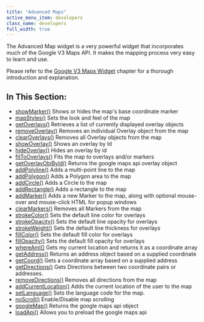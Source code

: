 ```yaml
---
title: "Advanced Maps"
active_menu_item: developers
class_name: developers
full_width: true
---
```



The Advanced Map widget is a very powerful widget that incorporates much of the Google V3 Maps API. It makes the mapping process very easy to learn and use.

Please refer to the [Google V3 Maps Widget](/developers/documentation/product-guide/advanced-important-widgets/google-v3-maps-widget/) chapter for a thorough introduction and explanation.

## In This Section:

 - [showMarker()](/developers/documentation/scripting-apis/client-api/widget-object-functions/advanced-maps/showmarker)
    Shows or hides the map's base coordinate marker
 - [mapStyles()](/developers/documentation/scripting-apis/client-api/widget-object-functions/advanced-maps/mapstyles)
    Sets the look and feel of the map
 - [getOverlays()](/developers/documentation/scripting-apis/client-api/widget-object-functions/advanced-maps/getoverlays)
    Retrieves a list of currently displayed overlay objects
 - [removeOverlay()](/developers/documentation/scripting-apis/client-api/widget-object-functions/advanced-maps/removeoverlay)
    Removes an individual Overlay object from the map
 - [clearOverlays()](/developers/documentation/scripting-apis/client-api/widget-object-functions/advanced-maps/clearoverlays)
    Removes all Overlay objects from the map
 - [showOverlay()](/developers/documentation/scripting-apis/client-api/widget-object-functions/advanced-maps/showoverlayid)
    Shows an overlay by Id
 - [hideOverlay()](/developers/documentation/scripting-apis/client-api/widget-object-functions/advanced-maps/hideoverlay)
    Hides an overlay by id
 - [fitToOverlays()](/developers/documentation/scripting-apis/client-api/widget-object-functions/advanced-maps/fittooverlays)
    Fits the map to overlays and/or markers
 - [getOverlayObjById()](/developers/documentation/scripting-apis/client-api/widget-object-functions/advanced-maps/getoverlayobjbyidid)
    Returns the google maps api overlay object
 - [addPolyline()](/developers/documentation/scripting-apis/client-api/widget-object-functions/advanced-maps/addpolyline)
    Adds a multi-point line to the map
 - [addPolygon()](/developers/documentation/scripting-apis/client-api/widget-object-functions/advanced-maps/addpolygon)
    Adds a Polygon area to the map
 - [addCircle()](/developers/documentation/scripting-apis/client-api/widget-object-functions/advanced-maps/addcircle)
    Adds a Circle to the map
 - [addRectangle()](/developers/documentation/scripting-apis/client-api/widget-object-functions/advanced-maps/addrectangle)
    Adds a rectangle to the map
 - [addMarker()](/developers/documentation/scripting-apis/client-api/widget-object-functions/advanced-maps/addmarker)
    Adds a new Marker to the map, along with optional mouse-over and mouse-click HTML for popup windows
 - [clearMarkers()](/developers/documentation/scripting-apis/client-api/widget-object-functions/advanced-maps/clearmarkers)
    Removes all Markers from the map
 - [strokeColor()](/developers/documentation/scripting-apis/client-api/widget-object-functions/advanced-maps/strokecolor)
    Sets the default line color for overlays
 - [strokeOpacity()](/developers/documentation/scripting-apis/client-api/widget-object-functions/advanced-maps/strokeopacity)
    Sets the default line opacity for overlays
 - [strokeWeight()](/developers/documentation/scripting-apis/client-api/widget-object-functions/advanced-maps/strokeweight)
    Sets the default line thickness for overlays
 - [fillColor()](/developers/documentation/scripting-apis/client-api/widget-object-functions/advanced-maps/fillcolor)
    Sets the default fill color for overlays
 - [fillOpacity()](/developers/documentation/scripting-apis/client-api/widget-object-functions/advanced-maps/fillopacity)
    Sets the default fill opacity for overlays
 - [whereAmI()](/developers/documentation/scripting-apis/client-api/widget-object-functions/advanced-maps/whereami)
    Gets my current location and returns it as a coordinate array
 - [getAddress()](/developers/documentation/scripting-apis/client-api/widget-object-functions/advanced-maps/getaddress)
    Returns an address object based on a supplied coordinate
 - [getCoord()](/developers/documentation/scripting-apis/client-api/widget-object-functions/advanced-maps/getcoord)
    Gets a coordinate array based on a supplied address
 - [getDirections()](/developers/documentation/scripting-apis/client-api/widget-object-functions/advanced-maps/getdirections)
    Gets Directions between two coordinate pairs or addresses.
 - [removeDirections()](/developers/documentation/scripting-apis/client-api/widget-object-functions/advanced-maps/removedirections)
    Removes all directions from the map
 - [addCurrentLocation()](/developers/documentation/scripting-apis/client-api/widget-object-functions/advanced-maps/addcurrentlocation)
    Adds the current location of the user to the map
 - [setLanguage()](/developers/documentation/scripting-apis/client-api/widget-object-functions/advanced-maps/setlanguage)
    Sets the language code for the map.
 - [noScroll()](/developers/documentation/scripting-apis/client-api/widget-object-functions/advanced-maps/noscroll)
    Enable/Disable map scrolling
 - [googleMap()](/developers/documentation/scripting-apis/client-api/widget-object-functions/advanced-maps/googlemap)
    Returns the google maps api object
 - [loadApi()](/developers/documentation/scripting-apis/client-api/widget-object-functions/advanced-maps/loadapi)
    Allows you to preload the google maps api
